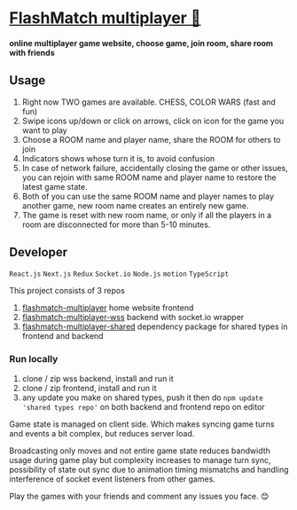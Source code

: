 # [FlashMatch multiplayer 🔗](https://flashmatch-multiplayer.vercel.app/)

#### online multiplayer game website, choose game, join room, share room with friends

## Usage

1. Right now TWO games are available. CHESS, COLOR WARS (fast and fun)
2. Swipe icons up/down or click on arrows, click on icon for the game you want to play
3. Choose a ROOM name and player name, share the ROOM for others to join
4. Indicators shows whose turn it is, to avoid confusion
5. In case of network failure, accidentally closing the game or other issues, you can rejoin with same ROOM name and player name to restore the latest game state.
6. Both of you can use the same ROOM name and player names to play another game, new room name creates an entirely new game.
7. The game is reset with new room name, or only if all the players in a room are disconnected for more than 5-10 minutes.

## Developer

`React.js` `Next.js` `Redux` `Socket.io` `Node.js` `motion` `TypeScript`

This project consists of 3 repos

1. [flashmatch-multiplayer](https://github.com/ultfsuraj/flashmatch-multiplayer) home website frontend
2. [flashmatch-multiplayer-wss](https://github.com/ultfsuraj/flashmatch-multiplayer-wss) backend with socket.io wrapper
3. [flashmatch-multiplayer-shared](https://github.com/ultfsuraj/flashmatch-multiplayer-shared) dependency package for shared types in frontend and backend

### Run locally

1. clone / zip wss backend, install and run it
2. clone / zip frontend, install and run it
3. any update you make on shared types, push it then do `npm update 'shared types repo'` on both backend and frontend repo on editor

Game state is managed on client side. Which makes syncing game turns and events a bit complex, but reduces server load.

Broadcasting only moves and not entire game state reduces bandwidth usage during game play but complexity increases to manage turn sync, possibility of state out sync due to animation timing mismatchs and handling interference of socket event listeners from other games.

Play the games with your friends and comment any issues you face. 😊
